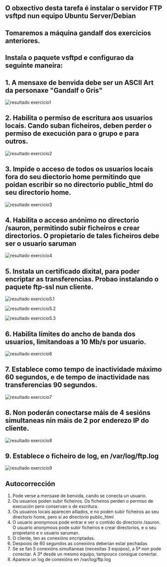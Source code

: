 ## O obxectivo desta tarefa é instalar o servidor FTP vsftpd nun equipo Ubuntu Server/Debian

## Tomaremos a máquina gandalf dos exercicios anteriores.

## Instala o paquete vsftpd e configurao da seguinte maneira:

## 1. A mensaxe de benvida debe ser un ASCII Art da personaxe "Gandalf o Gris"

![resultado exercicio1](./imaxes/exercicio1.png)

## 2. Habilita o permiso de escritura aos usuarios locais. Cando suban ficheiros, deben perder o permiso de execución para o grupo e para outros.

![resultado exercicio2](./imaxes/exercicio2.png)

## 3. Impide o acceso de todos os usuarios locais fora do seu diectorio home permitindo que poidan escribir so no directorio public_html do seu directorio home.

![resultado exercicio3](./imaxes/exercicio3.png)

## 4. Habilita o acceso anónimo no directorio /sauron, permitindo subir ficheiros e crear directorios. O propietario de tales ficheiros debe ser o usuario saruman

![resultado exercicio4](./imaxes/exercicio4.png)

## 5. Instala un certificado dixital, para poder encriptar as transferencias. Probao instalando o paquete ftp-ssl nun cliente.

![resultado exercicio5.1](./imaxes/exercicio5.1.png)

![resultado exercicio5.2](./imaxes/exercicio5.2.png)

![resultado exercicio5.3](./imaxes/exercicio5.3.png)

## 6. Habilita límites do ancho de banda dos usuarios, limitandoas a 10 Mb/s por usuario.

![resultado exercicio6](./imaxes/exercicio6.png)

## 7. Establece como tempo de inactividade máximo 60 segundos, e de tempo de inactividade nas transferencias 90 segundos.

![resultado exercicio7](./imaxes/exercicio7.png)

## 8. Non poderán conectarse máis de 4 sesións simultaneas nin máis de 2 por enderezo IP do cliente.

![resultado exercicio8](./imaxes/exercicio8.png)

## 9. Establece o ficheiro de log, en /var/log/ftp.log

![resultado exercicio9](./imaxes/exercicio9.png)

## Autocorrección

1. Pode verse a mensaxe de benvida, cando se conecta un usuario.
2. Os usuarios poden subir ficheiros. Os ficheiros perden o permiso de execución pero conservan o de escritura.
3. Os usuairos locais aparecen aillados, e no poden subir ficheiros ao seu directorio home, pero si ao directorio public_html
4. O usuario anonymous pode entrar e ver o contido do directorio /sauron. O usuario anonymous pode subir ficheiros e crear directorios, e o seu propietario e o usuario saruman.
5. O cliente, ten as conexións encriptadas.
6. Despoois de 60 segundos as conexións deberían estar pechadas
7. Se se fan 5 conexións simultaneas (necesitas 3 equipos), a 5ª non pode conectar. A 3ª desde un mesmo equipo, tampouco consigue conectar.
8. Aparece un log de conexións en /var/log/ftp.log
